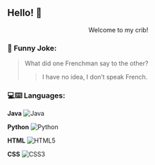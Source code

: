 ## Hello! 👋

<div align="center"> Welcome to my crib! </div>

### :rofl: Funny Joke:

> What did one Frenchman say to the other?
>> I have no idea, I don’t speak French.

### 💻:keyboard: Languages:

**Java**
  ![Java](https://img.shields.io/badge/Java-orange?style=flat&logo=java)
  
**Python**
  ![Python](https://img.shields.io/badge/-Python-black?style=flat&logo=python)
  
**HTML**
  ![HTML5](https://img.shields.io/badge/-HTML5-E34F26?style=flat&logo=html) 
  
**CSS**
  ![CSS3](https://img.shields.io/badge/-CSS3-1572B6?style=flat&logo=css3) 
